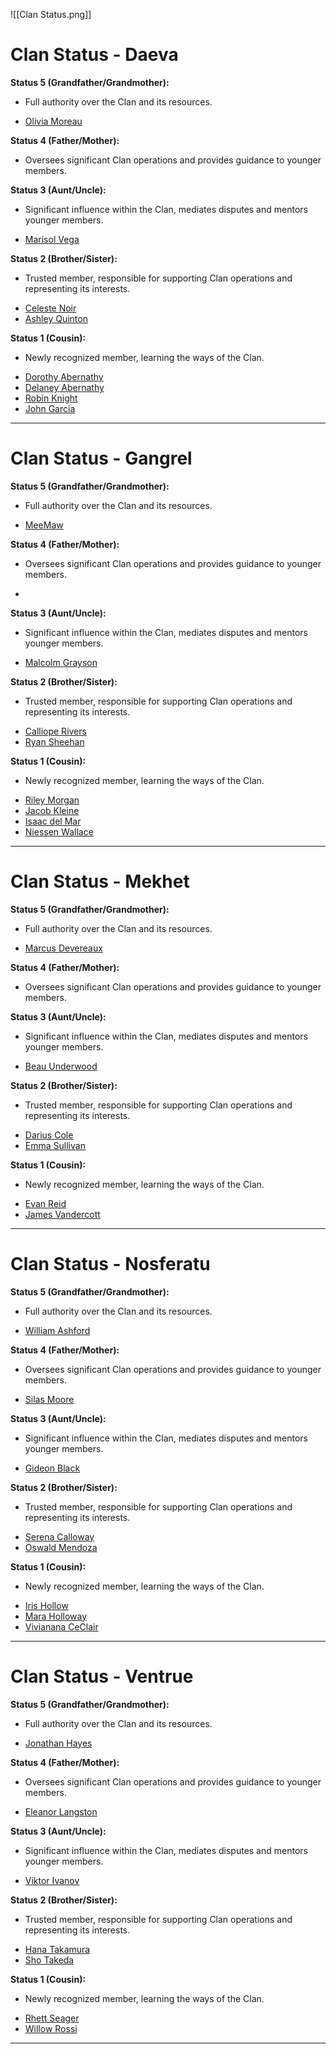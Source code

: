 ![[Clan Status.png]]
# **Clan Status - Daeva**  

**Status 5 (Grandfather/Grandmother):**  
- Full authority over the Clan and its resources. 
* [Olivia Moreau](https://discord.com/channels/1322782733759414345/1324257425284530259)

**Status 4 (Father/Mother):**  
- Oversees significant Clan operations and provides guidance to younger members.


**Status 3 (Aunt/Uncle):**  
- Significant influence within the Clan, mediates disputes and mentors younger members.
* [Marisol Vega](https://discord.com/channels/1322782733759414345/1324538717641375825)

**Status 2 (Brother/Sister):**  
- Trusted member, responsible for supporting Clan operations and representing its interests.
* [Celeste Noir](https://discord.com/channels/1322782733759414345/1324557999150465135)
* [Ashley Quinton](https://discord.com/channels/1322782733759414345/1326716030629707806)

**Status 1 (Cousin):**  
- Newly recognized member, learning the ways of the Clan.
* [Dorothy Abernathy](https://discord.com/channels/1322782733759414345/1324982090227253329)
* [Delaney Abernathy](https://discord.com/channels/1322782733759414345/1325008471573266482)
* [Robin Knight](https://discord.com/channels/1322782733759414345/1328314481364959276)
* [John Garcia](https://discord.com/channels/1322782733759414345/1346181720612798474)
---
# **Clan Status - Gangrel**  

**Status 5 (Grandfather/Grandmother):**  
- Full authority over the Clan and its resources. 
* [MeeMaw](https://discord.com/channels/1322782733759414345/1324202787814506528)

**Status 4 (Father/Mother):**  
- Oversees significant Clan operations and provides guidance to younger members.
* 

**Status 3 (Aunt/Uncle):**  
- Significant influence within the Clan, mediates disputes and mentors younger members.
* [Malcolm Grayson](https://discord.com/channels/1322782733759414345/1324523586270007386)

**Status 2 (Brother/Sister):**  
- Trusted member, responsible for supporting Clan operations and representing its interests.
* [Calliope Rivers](https://discord.com/channels/1322782733759414345/1324268153173184575)
* [Ryan Sheehan](https://discord.com/channels/1322782733759414345/1331160141269303317)

**Status 1 (Cousin):**  
- Newly recognized member, learning the ways of the Clan.
* [Riley Morgan](https://discord.com/channels/1322782733759414345/1324545889683111968)
* [Jacob Kleine](https://discord.com/channels/1322782733759414345/1329181848189800478)
* [Isaac del Mar](https://discord.com/channels/1322782733759414345/1345148306061267038)
* [Niessen Wallace](https://discord.com/channels/1322782733759414345/1350729491000987658)
---
# **Clan Status - Mekhet**  

**Status 5 (Grandfather/Grandmother):**  
- Full authority over the Clan and its resources. 
* [Marcus Devereaux](https://discord.com/channels/1322782733759414345/1324216803651751988)

**Status 4 (Father/Mother):**  
- Oversees significant Clan operations and provides guidance to younger members.

**Status 3 (Aunt/Uncle):**  
- Significant influence within the Clan, mediates disputes and mentors younger members.
* [Beau Underwood](https://discord.com/channels/1322782733759414345/1330321332407369810)

**Status 2 (Brother/Sister):**  
- Trusted member, responsible for supporting Clan operations and representing its interests.
* [Darius Cole](https://discord.com/channels/1322782733759414345/1324274525772185671)
* [Emma Sullivan](https://discord.com/channels/1322782733759414345/1330699178267115520)


**Status 1 (Cousin):**  
- Newly recognized member, learning the ways of the Clan.
* [Evan Reid](https://discord.com/channels/1322782733759414345/1324569889209323530)
* [James Vandercott](https://discord.com/channels/1322782733759414345/1325861758233083934)
---
# **Clan Status - Nosferatu** 

**Status 5 (Grandfather/Grandmother):**  
- Full authority over the Clan and its resources. 
* [William Ashford](https://discord.com/channels/1322782733759414345/1324196238513410129)

**Status 4 (Father/Mother):**  
- Oversees significant Clan operations and provides guidance to younger members.
* [Silas Moore](https://discord.com/channels/1322782733759414345/1324212184888115260)

**Status 3 (Aunt/Uncle):**  
- Significant influence within the Clan, mediates disputes and mentors younger members.
* [Gideon Black](https://discord.com/channels/1322782733759414345/1324567241534078986)

**Status 2 (Brother/Sister):**  
- Trusted member, responsible for supporting Clan operations and representing its interests.
* [Serena Calloway](https://discord.com/channels/1322782733759414345/1324543205315973250)
* [Oswald Mendoza](https://discord.com/channels/1322782733759414345/1334447263258251314)

**Status 1 (Cousin):**  
- Newly recognized member, learning the ways of the Clan.
* [Iris Hollow](https://discord.com/channels/1322782733759414345/1324573406821224449)
* [Mara Holloway](https://discord.com/channels/1322782733759414345/1324997491275599913)
* [Vivianana CeClair](https://discord.com/channels/1322782733759414345/1336087477949173862)
---
# **Clan Status - Ventrue** 

**Status 5 (Grandfather/Grandmother):**  
- Full authority over the Clan and its resources. 
* [Jonathan Hayes](https://discord.com/channels/1322782733759414345/1324494669304037456)

**Status 4 (Father/Mother):**  
- Oversees significant Clan operations and provides guidance to younger members.
* [Eleanor Langston](https://discord.com/channels/1322782733759414345/1324251463567937578)

**Status 3 (Aunt/Uncle):**  
- Significant influence within the Clan, mediates disputes and mentors younger members.
* [Viktor Ivanov](https://discord.com/channels/1322782733759414345/1324263403644256336)

**Status 2 (Brother/Sister):**  
- Trusted member, responsible for supporting Clan operations and representing its interests.
* [Hana Takamura](https://discord.com/channels/1322782733759414345/1324488896293376081)
* [Sho Takeda](https://discord.com/channels/1322782733759414345/1330318787336994906)

**Status 1 (Cousin):**  
- Newly recognized member, learning the ways of the Clan.
* [Rhett Seager](https://discord.com/channels/1322782733759414345/1332833365421719757)
* [Willow Rossi](https://discord.com/channels/1322782733759414345/1346194941772304484)
---
